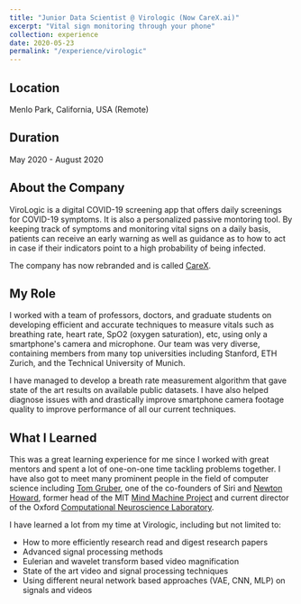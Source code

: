 ```yaml
---
title: "Junior Data Scientist @ Virologic (Now CareX.ai)"
excerpt: "Vital sign monitoring through your phone"
collection: experience
date: 2020-05-23
permalink: "/experience/virologic"
---
```


## Location

Menlo Park, California, USA (Remote)

## Duration

May 2020 - August 2020

## About the Company


ViroLogic is a digital COVID-19 screening app that offers daily screenings for COVID-19 symptoms. It is also a personalized passive montoring tool. By keeping track of symptoms and monitoring vital signs on a daily basis, patients can receive an early warning as well as guidance as to how to act in case if their indicators point to a high probability of being infected. 

The company has now rebranded and is called [CareX](https://www.carex.ai/).


## My Role

I worked with a team of professors, doctors, and graduate students on developing efficient and accurate techniques to measure vitals such as breathing rate, heart rate, SpO2 (oxygen saturation), etc, using only a smartphone's camera and microphone. Our team was very diverse, containing members from many top universities including Stanford, ETH Zurich, and the Technical University of Munich.

I have managed to develop a breath rate measurement algorithm that gave state of the art results on available public datasets. I have also helped diagnose issues with and drastically improve smartphone camera footage quality to improve performance of all our current techniques.  

## What I Learned

This was a great learning experience for me since I worked with great mentors and spent a lot of one-on-one time tackling problems together. I have also got to meet many prominent people in the field of computer science including [Tom Gruber](https://tomgruber.org/), one of the co-founders of Siri and [Newton Howard](https://en.wikipedia.org/wiki/Newton_Howard), former head of the MIT [Mind Machine Project](http://mindmachineproject.org/) and current director of the Oxford [Computational Neuroscience Laboratory](http://www.brainscienceresearch.org/).

I have learned a lot from my time at Virologic, including but not limited to:
* How to more efficiently research read and digest research papers
* Advanced signal processing methods
* Eulerian and wavelet transform based video magnification
* State of the art video and signal processing techniques
* Using different neural network based approaches (VAE, CNN, MLP) on signals and videos 
